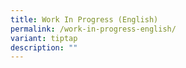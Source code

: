 ```yaml
---
title: Work In Progress (English)
permalink: /work-in-progress-english/
variant: tiptap
description: ""
---
```

